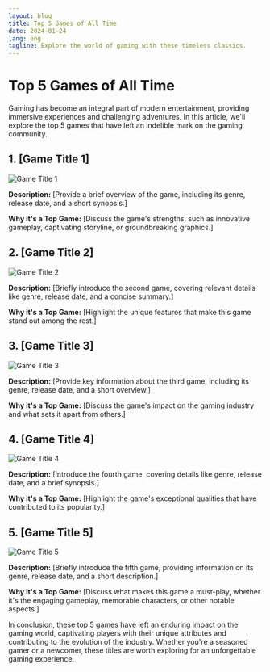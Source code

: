 ```yaml
---
layout: blog
title: Top 5 Games of All Time
date: 2024-01-24
lang: eng
tagline: Explore the world of gaming with these timeless classics.
---
```


# Top 5 Games of All Time

Gaming has become an integral part of modern entertainment, providing immersive experiences and challenging adventures. In this article, we'll explore the top 5 games that have left an indelible mark on the gaming community.

## 1. [Game Title 1]

![Game Title 1](link-to-image-1.jpg)

**Description:** [Provide a brief overview of the game, including its genre, release date, and a short synopsis.]

**Why it's a Top Game:** [Discuss the game's strengths, such as innovative gameplay, captivating storyline, or groundbreaking graphics.]

## 2. [Game Title 2]

![Game Title 2](link-to-image-2.jpg)

**Description:** [Briefly introduce the second game, covering relevant details like genre, release date, and a concise summary.]

**Why it's a Top Game:** [Highlight the unique features that make this game stand out among the rest.]

## 3. [Game Title 3]

![Game Title 3](link-to-image-3.jpg)

**Description:** [Provide key information about the third game, including its genre, release date, and a short overview.]

**Why it's a Top Game:** [Discuss the game's impact on the gaming industry and what sets it apart from others.]

## 4. [Game Title 4]

![Game Title 4](link-to-image-4.jpg)

**Description:** [Introduce the fourth game, covering details like genre, release date, and a brief synopsis.]

**Why it's a Top Game:** [Highlight the game's exceptional qualities that have contributed to its popularity.]

## 5. [Game Title 5]

![Game Title 5](link-to-image-5.jpg)

**Description:** [Briefly introduce the fifth game, providing information on its genre, release date, and a short description.]

**Why it's a Top Game:** [Discuss what makes this game a must-play, whether it's the engaging gameplay, memorable characters, or other notable aspects.]

In conclusion, these top 5 games have left an enduring impact on the gaming world, captivating players with their unique attributes and contributing to the evolution of the industry. Whether you're a seasoned gamer or a newcomer, these titles are worth exploring for an unforgettable gaming experience.


